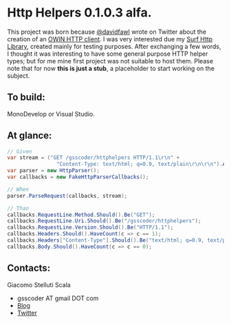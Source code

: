 ﻿Http Helpers 0.1.0.3 alfa.
===
This project was born because [@davidfawl](https://twitter.com/davidfowl) wrote on Twitter about the creation of an [OWIN HTTP client](https://github.com/davidfowl/OwinHttpClient).
I was very interested due my [Surf Http Library](https://github.com/gsscoder/surfhttp), created mainly for testing purposes.
After exchanging a few words, I thought it was interesting to have some general purpose HTTP helper types;
but for me mine first project was not suitable to host them.
Please note that for now __this is just a stub__, a placeholder to start working on the subject.

To build:
---
MonoDevelop or Visual Studio.

At glance:
---

```csharp
// Given
var stream = ("GET /gsscoder/httphelpers HTTP/1.1\r\n" +
                "Content-Type: text/html; q=0.9, text/plain\r\n\r\n").AsStream();
var parser = new HttpParser();
var callbacks = new FakeHttpParserCallbacks();

// When
parser.ParseRequest(callbacks, stream);

// Than
callbacks.RequestLine.Method.Should().Be("GET");
callbacks.RequestLine.Uri.Should().Be("/gsscoder/httphelpers");
callbacks.RequestLine.Version.Should().Be("HTTP/1.1");
callbacks.Headers.Should().HaveCount(c => c == 1);
callbacks.Headers["Content-Type"].Should().Be("text/html; q=0.9, text/plain");
callbacks.Body.Should().HaveCount(c => c == 0);
```

Contacts:
---
Giacomo Stelluti Scala
  - gsscoder AT gmail DOT com
  - [Blog](http://gsscoder.blogspot.it)
  - [Twitter](http://twitter.com/gsscoder)
